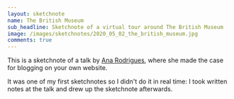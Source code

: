 ```yaml
---
layout: sketchnote
name: The British Museum
sub_headline: Sketchnote of a virtual tour around The British Museum
image: /images/sketchnotes/2020_05_02_the_british_museum.jpg
comments: true
---
```


This is a sketchnote of a talk by [Ana Rodrigues](https://twitter.com/ohhelloana), where she made the case for blogging on your own website.

It was one of my first sketchnotes so I didn't do it in real time: I took written notes at the talk and drew up the sketchnote afterwards.
